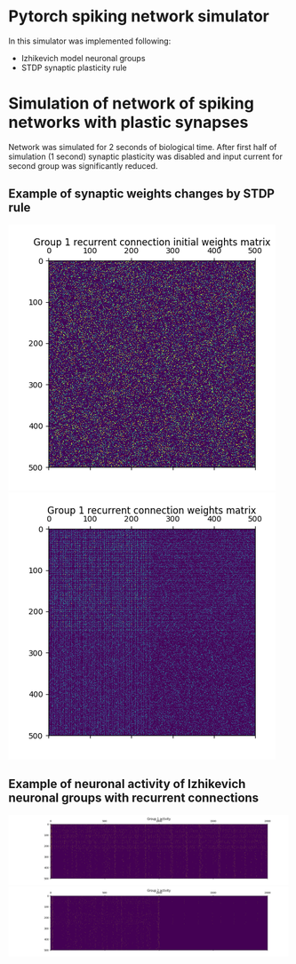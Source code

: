 # Pytorch spiking network simulator

In this simulator was implemented following: 
* Izhikevich model neuronal groups
* STDP synaptic plasticity rule

Simulation of network of spiking networks with plastic synapses
===============================================================

Network was simulated for 2 seconds of biological time.
After first half of simulation (1 second) synaptic plasticity was disabled and input current for second group was significantly reduced. 

Example of synaptic weights changes by STDP rule
------------------------------------------------
![Before](https://github.com/kraglik/pytorch-spiking-network/raw/master/plots/g1_to_g1_w_initial.png "Before simulation")
![After](https://github.com/kraglik/pytorch-spiking-network/raw/master/plots/g1_to_g1_w.png "After 1s of simulation with enabled plasticity")

Example of neuronal activity of Izhikevich neuronal groups with recurrent connections
-------------------------------------------------------------------------------------

![Group 1](https://github.com/kraglik/pytorch-spiking-network/raw/master/plots/group_1_activity.png "Group 1")
![Group 2](https://github.com/kraglik/pytorch-spiking-network/raw/master/plots/group_2_activity.png "Group 2")
